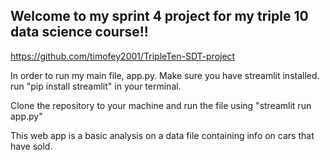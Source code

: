 Welcome to my sprint 4 project for my triple 10 data science course!!
---------------------------------------------------------------------
https://github.com/timofey2001/TripleTen-SDT-project

In order to run my main file, app.py. Make sure you have streamlit installed.
run "pip install streamlit" in your terminal.

Clone the repository to your machine and run the file using "streamlit run app.py"

This web app is a basic analysis on a data file containing info on cars that have sold. 